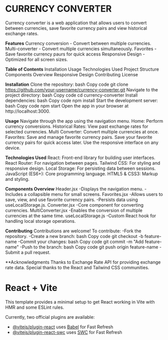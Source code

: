 # CURRENCY CONVERTER
Currency converter is a web application that allows users to convert between currencies, save favorite currency pairs and view historical exchange rates.

**Features**
Currency conversion - Convert between multiple currencies.
Multi-converter - Convert multiple currencies simultaneously.
Favorites - Save favorite currency paurs for quick access
Responsive Design - Optimized for all screen sizes.

**Table of Contents**
Installation
Usage
Technologies Used
Project Structure
Components Overview
Responsive Design
Contributing
License


**Installation**
  Clone the repository:
  bash
  Copy code
  git clone https://github.com/your-username/currency-converter.git
Navigate to the project directory:
  bash
  Copy code
  cd currency-converter
Install dependencies:
  bash
  Copy code
  npm install
Start the development server:
  bash
  Copy code
  npm start
Open the app in your browser at http://localhost:3000.


**Usage**
Navigate through the app using the navigation menu.
Home: Perform currency conversions.
Historical Rates: View past exchange rates for selected currencies.
Multi Converter: Convert multiple currencies at once.
Favorites: Save and manage favorite currency pairs.
Save your favorite currency pairs for quick access later.
Use the responsive interface on any device.


**Technologies Used**
React: Front-end library for building user interfaces.
React Router: For navigation between pages.
Tailwind CSS: For styling and responsive design.
Local Storage: For persisting data between sessions.
JavaScript (ES6+): Core programming language.
HTML5 & CSS3: Markup and styling.


**Components Overview**
Header.jsx
  -Displays the navigation menu.
  -Includes a collapsible menu for small screens.
Favorites.jsx
  -Allows users to save, view, and use favorite currency pairs.
  -Persists data using useLocalStorage.js.
Converter.jsx
  -Core component for converting currencies.
MultiConverter.jsx
  -Enables the conversion of multiple currencies at the same time.
useLocalStorage.js
  -Custom React hook for handling local storage operations.


**Contributing**
Contributions are welcome! To contribute:
  -Fork the repository.
  -Create a new branch:
   bash
   Copy code
   git checkout -b feature-name
  -Commit your changes:
   bash
   Copy code
   git commit -m "Add feature-name"
  -Push to the branch:
   bash
   Copy code
   git push origin feature-name
  -Submit a pull request.

**Acknowledgments
Thanks to Exchange Rate API for providing exchange rate data.
Special thanks to the React and Tailwind CSS communities.

# React + Vite

This template provides a minimal setup to get React working in Vite with HMR and some ESLint rules.

Currently, two official plugins are available:

- [@vitejs/plugin-react](https://github.com/vitejs/vite-plugin-react/blob/main/packages/plugin-react/README.md) uses [Babel](https://babeljs.io/) for Fast Refresh
- [@vitejs/plugin-react-swc](https://github.com/vitejs/vite-plugin-react-swc) uses [SWC](https://swc.rs/) for Fast Refresh
